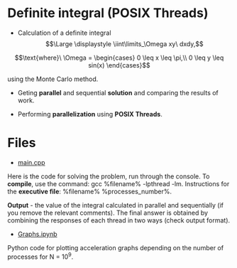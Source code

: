 # Definite integral (POSIX Threads)

* Calculation of a definite integral $$\Large \displaystyle \iint\limits_\Omega xy\ dxdy,$$

$$\text{where}\ \Omega = 
 \begin{cases}
   0 \leq x \leq \pi,\\
   0 \leq y \leq sin(x)
 \end{cases}$$
 
 using the Monte Carlo method. 
 
 * Geting **parallel** and sequential **solution** and comparing the results of work. 
 
 * Performing **parallelization** using **POSIX Threads**.
 
 # Files 
 
 * [main.cpp](https://github.com/EjenY-Poltavchiny/Multithreaded-programming-practice/blob/main/Definite%20integral%20(POSIX%20Threads)/main.cpp)
  
 Here is the code for solving the problem, run through the console. To **compile**, use the command: gcc %filename% -lpthread -lm. Instructions for the **executive file**: %filename% %processes_number%. 
 
 **Output** - the value of the integral calculated in parallel and sequentially (if you remove the relevant comments). The final answer is obtained by combining the responses of each thread in two ways (check output format).
 
 * [Graphs.ipynb](https://github.com/EjenY-Poltavchiny/Multithreaded-programming-practice/blob/main/Definite%20integral%20(POSIX%20Threads)/Graphs.ipynb)

Python code for plotting acceleration graphs depending on the number of processes for N = $10^9$.
